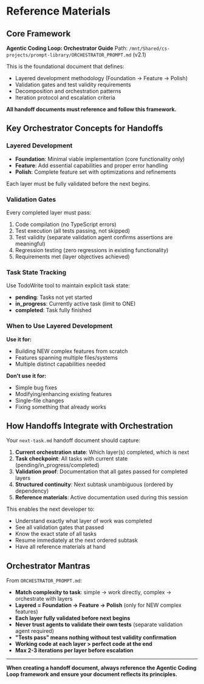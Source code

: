 # Reference Materials

## Core Framework

**Agentic Coding Loop: Orchestrator Guide**
Path: `/mnt/Shared/cs-projects/prompt-library/ORCHESTRATOR_PROMPT.md` (v2.1)

This is the foundational document that defines:
- Layered development methodology (Foundation → Feature → Polish)
- Validation gates and test validity requirements
- Decomposition and orchestration patterns
- Iteration protocol and escalation criteria

**All handoff documents must reference and follow this framework.**

## Key Orchestrator Concepts for Handoffs

### Layered Development
- **Foundation**: Minimal viable implementation (core functionality only)
- **Feature**: Add essential capabilities and proper error handling
- **Polish**: Complete feature set with optimizations and refinements

Each layer must be fully validated before the next begins.

### Validation Gates
Every completed layer must pass:
1. Code compilation (no TypeScript errors)
2. Test execution (all tests passing, not skipped)
3. Test validity (separate validation agent confirms assertions are meaningful)
4. Regression testing (zero regressions in existing functionality)
5. Requirements met (layer objectives achieved)

### Task State Tracking
Use TodoWrite tool to maintain explicit task state:
- **pending**: Tasks not yet started
- **in_progress**: Currently active task (limit to ONE)
- **completed**: Task fully finished

### When to Use Layered Development
**Use it for:**
- Building NEW complex features from scratch
- Features spanning multiple files/systems
- Multiple distinct capabilities needed

**Don't use it for:**
- Simple bug fixes
- Modifying/enhancing existing features
- Single-file changes
- Fixing something that already works

## How Handoffs Integrate with Orchestration

Your `next-task.md` handoff document should capture:

1. **Current orchestration state**: Which layer(s) completed, which is next
2. **Task checkpoint**: All tasks with current state (pending/in_progress/completed)
3. **Validation proof**: Documentation that all gates passed for completed layers
4. **Structured continuity**: Next subtask unambiguous (ordered by dependency)
5. **Reference materials**: Active documentation used during this session

This enables the next developer to:
- Understand exactly what layer of work was completed
- See all validation gates that passed
- Know the exact state of all tasks
- Resume immediately at the next ordered subtask
- Have all reference materials at hand

## Orchestrator Mantras

From `ORCHESTRATOR_PROMPT.md`:

- **Match complexity to task**: simple → work directly, complex → orchestrate with layers
- **Layered = Foundation → Feature → Polish** (only for NEW complex features)
- **Each layer fully validated before next begins**
- **Never trust agents to validate their own tests** (separate validation agent required)
- **"Tests pass" means nothing without test validity confirmation**
- **Working code at each layer > perfect code at the end**
- **Max 2-3 iterations per layer before escalation**

---

**When creating a handoff document, always reference the Agentic Coding Loop framework and ensure your document reflects its principles.**
